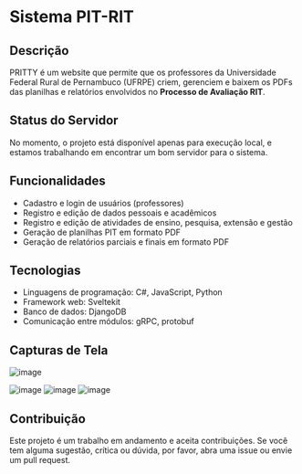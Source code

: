 # Sistema PIT-RIT

## Descrição

PRITTY é um website que permite que os professores da Universidade Federal Rural de Pernambuco (UFRPE) criem, gerenciem e baixem os PDFs das planilhas e relatórios envolvidos no **Processo de Avaliação RIT**.

## Status do Servidor
No momento, o projeto está disponível apenas para execução local, e estamos trabalhando em encontrar um bom servidor para o sistema.

## Funcionalidades

- Cadastro e login de usuários (professores)
- Registro e edição de dados pessoais e acadêmicos
- Registro e edição de atividades de ensino, pesquisa, extensão e gestão
- Geração de planilhas PIT em formato PDF
- Geração de relatórios parciais e finais em formato PDF

## Tecnologias

- Linguagens de programação: C#, JavaScript, Python
- Framework web: Sveltekit
- Banco de dados: DjangoDB
- Comunicação entre módulos: gRPC, protobuf

## Capturas de Tela
![image](https://user-images.githubusercontent.com/44070986/235549814-c86b45a2-1edd-446c-a6c4-b9cc821c0788.png)

![image](https://user-images.githubusercontent.com/44070986/235531685-30b19d41-5b5d-4792-8d83-101c671e06c5.png)
![image](https://user-images.githubusercontent.com/44070986/235531748-05046a50-6b5a-40f4-b6e6-353e5e22ff85.png)
![image](https://user-images.githubusercontent.com/44070986/235531716-eaf04e9b-b664-4d53-bff8-a874cf8e3929.png)


## Contribuição

Este projeto é um trabalho em andamento e aceita contribuições. Se você tem alguma sugestão, crítica ou dúvida, por favor, abra uma issue ou envie um pull request.
